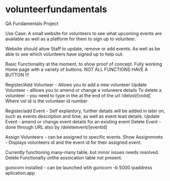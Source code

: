 # volunteerfundamentals
QA Fundamentals Project 

Use Case: A small website for volunteers to see what upcoming events are 
available as well as a platform for them to sign up to volunteer.

Website should allow Staff to update, remove or add events. As well 
as be able to see which volunteers have signed up to help out.

Basic Functionality at the moment, to show proof of concept. Fully working Home page with a variety of buttons. 
NOT ALL FUNCTIONS HAVE A BUTTON !!!

Register/Add Volunteer - Allows you to add a new volunteer
Update Volunteer  -  alllows you to amend or change a voluneers details
To delete a volunteer - you need to type in the at the end of the url /delvol/[volid]
Where vol id is the volunteer id number

Register/add Event - Self explantory, further details will be added in later on, such as events description 
 and time, as well as event lead details. 
 Update Event - amend or change event details for an existing event
 Delete Event - done through URL also by /deleteevent/[eventid]
 
 Assign Volunteers - can be assigned to specific events. 
 Show Assignmnets - Displays volunteers id and the event id for their assigned event.
 
 Currently functioning many-many table, but minor issues needs resolved. Delete Functionalty onthe assoication table not present.
 
 gunicorn installed - can be launched wtih gunicorn -b 5000 ipaddress aplication:app
 


